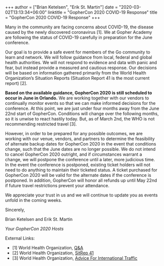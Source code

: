 +++
author = ["Brian Ketelsen", "Erik St. Martin"]
date = "2020-03-02T13:13:34+06:00"
linktitle = "GopherCon 2020 COVID-19 Response"
title = "GopherCon 2020 COVID-19 Response"
+++

Many in the community are facing concerns about COVID-19, the disease caused by the newly discovered coronavirus [1].  We at Gopher Academy are following the status of COVID-19 carefully in preparation for the June conference.

Our goal is to provide a safe event for members of the Go community to learn and network. We will follow guidance from local, federal and global health authorities. We will not respond to evidence and data with panic and fear, but instead provide a measured and cautious response. Our decisions will be based on information gathered primarily from the World Health Organization’s Situation Reports (Situation Report 41 is the most current report) [2].

**Based on the available guidance, GopherCon 2020 is still scheduled to occur in June in Orlando.** We are working together with our vendors to continually monitor events so that we can make informed decisions for the conference. At this point, we are just under four months away from the June 22nd start of GopherCon. Conditions will change over the following months, so it is unwise to react hastily today. But, as of March 2nd, the WHO is not recommending restricted travel [3].

However, in order to be prepared for any possible outcomes, we are working with our venue, vendors, and partners to determine the feasibility of alternate backup dates for GopherCon 2020 in the event that conditions change, such that the June dates are no longer possible. We do not intend to cancel GopherCon 2020 outright, and if circumstances warrant a change, we will postpone the conference until a later, more judicious time. In the event the conference is postponed, existing ticket holders will not need to do anything to maintain their ticketed status.  A ticket purchased for GopherCon 2020 will be valid for the alternate dates if the conference is postponed. In addition, GopherCon will honor all refunds up until May 22nd if future travel restrictions prevent your attendance.

We appreciate your trust in us and we will continue to update you as events unfold in the coming weeks. 

Sincerely,

Brian Ketelsen and Erik St. Martin

_Your GopherCon 2020 Hosts_

External Links:

* [1] World Health Organization, [Q&A](https://www.who.int/news-room/q-a-detail/q-a-coronaviruses)
* [2] World Health Organization, [SitRep 41](https://www.who.int/docs/default-source/coronaviruse/situation-reports/20200301-sitrep-41-covid-19.pdf)
* [3] World Health Organization, [Advice For International Traffic](https://www.who.int/ith/2019-nCoV_advice_for_international_traffic-rev/en/)
